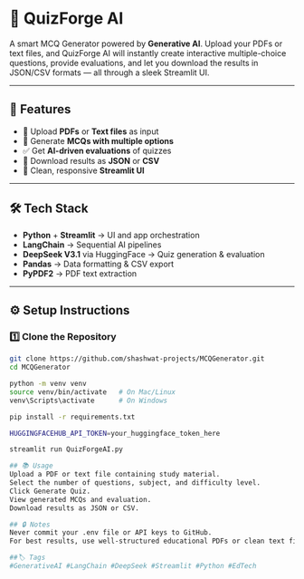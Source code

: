 # 🧠 QuizForge AI  
A smart MCQ Generator powered by **Generative AI**. Upload your PDFs or text files, and QuizForge AI will instantly create interactive multiple-choice questions, provide evaluations, and let you download the results in JSON/CSV formats — all through a sleek Streamlit UI.

---

## 🚀 Features
- 📂 Upload **PDFs** or **Text files** as input  
- 📝 Generate **MCQs with multiple options**  
- ✅ Get **AI-driven evaluations** of quizzes  
- 💾 Download results as **JSON** or **CSV**  
- 🎨 Clean, responsive **Streamlit UI**  

---

## 🛠️ Tech Stack
- **Python** + **Streamlit** → UI and app orchestration  
- **LangChain** → Sequential AI pipelines  
- **DeepSeek V3.1** via HuggingFace → Quiz generation & evaluation  
- **Pandas** → Data formatting & CSV export  
- **PyPDF2** → PDF text extraction  

---

## ⚙️ Setup Instructions

### 1️⃣ Clone the Repository
```bash
git clone https://github.com/shashwat-projects/MCQGenerator.git
cd MCQGenerator

python -m venv venv
source venv/bin/activate   # On Mac/Linux
venv\Scripts\activate      # On Windows

pip install -r requirements.txt

HUGGINGFACEHUB_API_TOKEN=your_huggingface_token_here

streamlit run QuizForgeAI.py

## 📚 Usage
Upload a PDF or text file containing study material.
Select the number of questions, subject, and difficulty level.
Click Generate Quiz.
View generated MCQs and evaluation.
Download results as JSON or CSV.

## 🔒 Notes
Never commit your .env file or API keys to GitHub.
For best results, use well-structured educational PDFs or clean text files.

##🏷️ Tags
#GenerativeAI #LangChain #DeepSeek #Streamlit #Python #EdTech